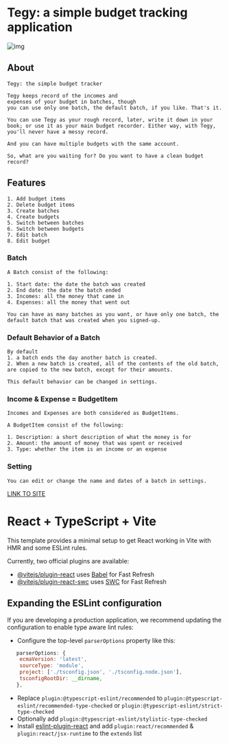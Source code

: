 # Tegy: a simple budget tracking application

![img](https://alltogether.swe.org/wp-content/uploads/2021/09/budget_header.jpg)

## About

    Tegy: the simple budget tracker

    Tegy keeps record of the incomes and
    expenses of your budget in batches, though
    you can use only one batch, the default batch, if you like. That's it.

    You can use Tegy as your rough record, later, write it down in your
    book; or use it as your main budget recorder. Either way, with Tegy,
    you'll never have a messy record.

    And you can have multiple budgets with the same account.

    So, what are you waiting for? Do you want to have a clean budget
    record?

## Features

    1. Add budget items
    2. Delete budget items
    3. Create batches
    4. Create budgets
    5. Switch between batches
    6. Switch between budgets
    7. Edit batch
    8. Edit budget

### Batch

    A Batch consist of the following:

    1. Start date: the date the batch was created
    2. End date: the date the batch ended
    3. Incomes: all the money that came in
    4. Expenses: all the money that went out

    You can have as many batches as you want, or have only one batch, the default batch that was created when you signed-up.

### Default Behavior of a Batch

    By default
    1. a batch ends the day another batch is created.
    2. When a new batch is created, all of the contents of the old batch, are copied to the new batch, except for their amounts.

    This default behavior can be changed in settings.

### Income & Expense = BudgetItem

    Incomes and Expenses are both considered as BudgetItems.

    A BudgetItem consist of the following:

    1. Description: a short description of what the money is for
    2. Amount: the amount of money that was spent or received
    3. Type: whether the item is an income or an expense

### Setting

    You can edit or change the name and dates of a batch in settings.

[LINK TO SITE](https://tegy.netlify.app)

# React + TypeScript + Vite

This template provides a minimal setup to get React working in Vite with HMR and some ESLint rules.

Currently, two official plugins are available:

- [@vitejs/plugin-react](https://github.com/vitejs/vite-plugin-react/blob/main/packages/plugin-react/README.md) uses [Babel](https://babeljs.io/) for Fast Refresh
- [@vitejs/plugin-react-swc](https://github.com/vitejs/vite-plugin-react-swc) uses [SWC](https://swc.rs/) for Fast Refresh

## Expanding the ESLint configuration

If you are developing a production application, we recommend updating the configuration to enable type aware lint rules:

- Configure the top-level `parserOptions` property like this:

```js
   parserOptions: {
    ecmaVersion: 'latest',
    sourceType: 'module',
    project: ['./tsconfig.json', './tsconfig.node.json'],
    tsconfigRootDir: __dirname,
   },
```

- Replace `plugin:@typescript-eslint/recommended` to `plugin:@typescript-eslint/recommended-type-checked` or `plugin:@typescript-eslint/strict-type-checked`
- Optionally add `plugin:@typescript-eslint/stylistic-type-checked`
- Install [eslint-plugin-react](https://github.com/jsx-eslint/eslint-plugin-react) and add `plugin:react/recommended` & `plugin:react/jsx-runtime` to the `extends` list

